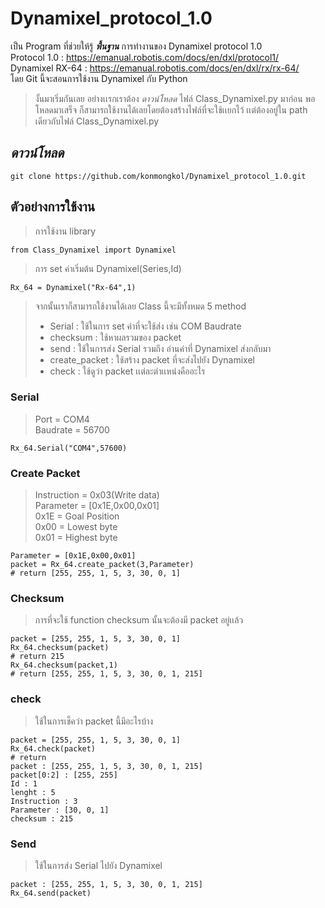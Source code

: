 # Dynamixel_protocol_1.0
เป็น Program ที่ช่วยให้รู้ _**พื้นฐาน**_ การทำงานของ Dynamixel protocol 1.0<br>
Protocol 1.0 : https://emanual.robotis.com/docs/en/dxl/protocol1/<br>
Dynamixel RX-64 : https://emanual.robotis.com/docs/en/dxl/rx/rx-64/<br>
โดย Git นี้จะสอนการใช้งาน Dynamixel กับ Python<br>

> งั้นมาเริ่มกันเลย อย่างเเรกเราต้อง _ดาวน์โหลด_ ไฟล์ Class_Dynamixel.py มาก่อน พอโหลดมาเสร็จ ก็สามารถใช้งานได้เลยโดยต้องสร้างไฟล์ที่จะใช้เเยกไว้ เเต่ต้องอยู่ใน path เดียวกับไฟล์ Class_Dynamixel.py

## *_ดาวน์โหลด_*
```
git clone https://github.com/konmongkol/Dynamixel_protocol_1.0.git
```

## ตัวอย่างการใช้งาน
> การใช้งาน library
```
from Class_Dynamixel import Dynamixel
```
> การ set ค่าเริ่มต้น
> Dynamixel(Series,Id)
```
Rx_64 = Dynamixel("Rx-64",1)
```
> จากนั้นเราก็สามารถใช้งานได้เลย
> Class นี้จะมีทั้งหมด 5 method
> * Serial : ใช้ในการ set ค่าที่จะใช้ส่ง เช่น COM Baudrate
> * checksum : ใช้หาผลรวมของ packet 
> * send : ใช้ในการส่ง Serial รวมถึง อ่านค่าที่ Dynamixel ส่งกลับมา
> * create_packet : ใช้สร้าง packet ที่จะส่งไปยัง Dynamixel
> * check : ใช้ดูว่า packet เเต่ละตำเเหน่งคืออะไร

### Serial
> Port = COM4<br>
> Baudrate = 56700<br>
```
Rx_64.Serial("COM4",57600)
```
### Create Packet
> Instruction = 0x03(Write data)<br>
> Parameter = [0x1E,0x00,0x01]<br>
> 0x1E = Goal Position<br>
> 0x00 = Lowest byte<br>
> 0x01 = Highest byte<br>
```
Parameter = [0x1E,0x00,0x01]
packet = Rx_64.create_packet(3,Parameter)
# return [255, 255, 1, 5, 3, 30, 0, 1]
```

### Checksum
> การที่จะใช้ function checksum นั้นจะต้องมี packet อยู่เเล้ว
```
packet = [255, 255, 1, 5, 3, 30, 0, 1]
Rx_64.checksum(packet)
# return 215
Rx_64.checksum(packet,1)
# return [255, 255, 1, 5, 3, 30, 0, 1, 215]
```

### check
> ใช้ในการเช็คว่า packet นี้มีอะไรบ้าง
```
packet = [255, 255, 1, 5, 3, 30, 0, 1]
Rx_64.check(packet)
# return 
packet : [255, 255, 1, 5, 3, 30, 0, 1, 215]
packet[0:2] : [255, 255]
Id : 1
lenght : 5
Instruction : 3
Parameter : [30, 0, 1]
checksum : 215
```


### Send
> ใช้ในการส่ง Serial ไปยัง Dynamixel
```
packet : [255, 255, 1, 5, 3, 30, 0, 1, 215]
Rx_64.send(packet)
```